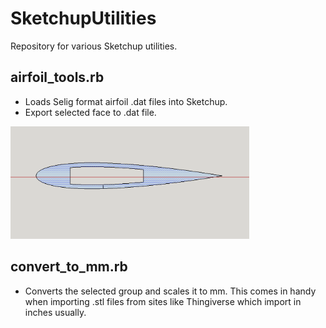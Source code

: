# SketchupUtilities
Repository for various Sketchup utilities.

## airfoil_tools.rb
* Loads Selig format airfoil .dat files into Sketchup.
* Export selected face to .dat file.
<img src="https://raw.githubusercontent.com/c-devine/SketchupUtilities/snapshots/assets/img/airfoil.png?raw=true" width="382" height="180">


## convert_to_mm.rb
* Converts the selected group and scales it to mm.  This comes in handy when importing .stl files
from sites like Thingiverse which import in inches usually.

